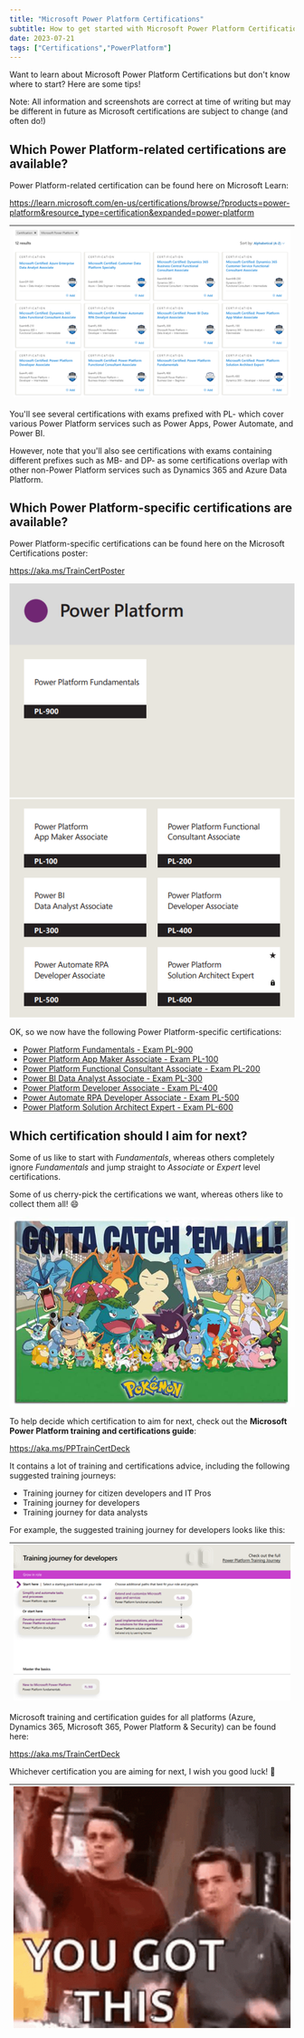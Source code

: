 ```yaml
---
title: "Microsoft Power Platform Certifications"
subtitle: How to get started with Microsoft Power Platform Certifications
date: 2023-07-21
tags: ["Certifications","PowerPlatform"]
---
```


Want to learn about Microsoft Power Platform Certifications but don't know where to start? Here are some tips!

Note: All information and screenshots are correct at time of writing but may be different in future as Microsoft certifications are subject to change (and often do!)

## Which Power Platform-related certifications are available?

Power Platform-related certification can be found here on Microsoft Learn:

https://learn.microsoft.com/en-us/certifications/browse/?products=power-platform&resource_type=certification&expanded=power-platform

|![Power Platform certifications list.](/img/2023-07-21-power-platform-certifications/power-platform-certifications-list.png "Power Platform certifications list.")|
|-|

You'll see several certifications with exams prefixed with PL- which cover various Power Platform services such as Power Apps, Power Automate, and Power BI.

However, note that you'll also see certifications with exams containing different prefixes such as MB- and DP- as some certifications overlap with other non-Power Platform services such as Dynamics 365 and Azure Data Platform.

## Which Power Platform-specific certifications are available?

Power Platform-specific certifications can be found here on the Microsoft Certifications poster:

https://aka.ms/TrainCertPoster

![Power Platform certifications poster.](/img/2023-07-21-power-platform-certifications/power-platform-certifications-poster.png "Power Platform certifications poster.")

OK, so we now have the following Power Platform-specific certifications:

- [Power Platform Fundamentals - Exam PL-900](https://learn.microsoft.com/en-gb/certifications/power-platform-fundamentals)
- [Power Platform App Maker Associate - Exam PL-100](https://learn.microsoft.com/en-gb/certifications/power-platform-app-maker)
- [Power Platform Functional Consultant Associate - Exam PL-200](https://learn.microsoft.com/en-gb/certifications/power-platform-functional-consultant-associate)
- [Power BI Data Analyst Associate - Exam PL-300](https://learn.microsoft.com/en-gb/certifications/power-bi-data-analyst-associate/)
- [Power Platform Developer Associate - Exam PL-400](https://learn.microsoft.com/en-gb/certifications/power-platform-developer-associate)
- [Power Automate RPA Developer Associate - Exam PL-500](https://learn.microsoft.com/en-gb/certifications/power-automate-rpa-developer-associate)
- [Power Platform Solution Architect Expert - Exam PL-600](https://learn.microsoft.com/en-gb/certifications/power-platform-solution-architect-expert)

## Which certification should I aim for next?

Some of us like to start with *Fundamentals*, whereas others completely ignore *Fundamentals* and jump straight to *Associate* or *Expert* level certifications.

Some of us cherry-pick the certifications we want, whereas others like to collect them all! 😄

![Pokemon poster.](/img/2023-07-21-power-platform-certifications/pokemon-poster.jpg "Pokemon poster.")

To help decide which certification to aim for next, check out the **Microsoft Power Platform training and certifications guide**:

https://aka.ms/PPTrainCertDeck

It contains a lot of training and certifications advice, including the following suggested training journeys:

- Training journey for citizen developers and IT Pros
- Training journey for developers
- Training journey for data analysts

For example, the suggested training journey for developers looks like this:

|![Power Platform training and certifications guide.](/img/2023-07-21-power-platform-certifications/power-platform-training-and-certifications-guide.png "Power Platform training and certifications guide.")|
|-|

Microsoft training and certification guides for all platforms (Azure, Dynamics 365, Microsoft 365, Power Platform & Security) can be found here:

https://aka.ms/TrainCertDeck

Whichever certification you are aiming for next, I wish you good luck! 🙌

|![You got this Friends meme.](/img/2023-07-21-power-platform-certifications/you-got-this-friends-meme.gif "You got this Friends meme.")|
|-|